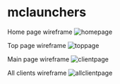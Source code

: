 # mclaunchers

Home page wireframe
![homepage](homepage.png)

Top page wireframe
![toppage](toppage.png)

Main page wireframe
![clientpage](clientpage.png)

All clients wireframe
![allclientpage](allclientswireframe.png)
